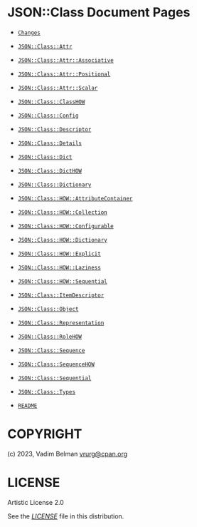 # JSON::Class Document Pages

  - [`Changes`](ChangeLog.md)

  - [`JSON::Class::Attr`](docs/md/JSON/Class/Attr.md)

  - [`JSON::Class::Attr::Associative`](docs/md/JSON/Class/Attr/Associative.md)

  - [`JSON::Class::Attr::Positional`](docs/md/JSON/Class/Attr/Positional.md)

  - [`JSON::Class::Attr::Scalar`](docs/md/JSON/Class/Attr/Scalar.md)

  - [`JSON::Class::ClassHOW`](docs/md/JSON/Class/ClassHOW.md)

  - [`JSON::Class::Config`](docs/md/JSON/Class/Config.md)

  - [`JSON::Class::Descriptor`](docs/md/JSON/Class/Descriptor.md)

  - [`JSON::Class::Details`](docs/md/JSON/Class/Details.md)

  - [`JSON::Class::Dict`](docs/md/JSON/Class/Dict.md)

  - [`JSON::Class::DictHOW`](docs/md/JSON/Class/DictHOW.md)

  - [`JSON::Class::Dictionary`](docs/md/JSON/Class/Dictionary.md)

  - [`JSON::Class::HOW::AttributeContainer`](docs/md/JSON/Class/HOW/AttributeContainer.md)

  - [`JSON::Class::HOW::Collection`](docs/md/JSON/Class/HOW/Collection.md)

  - [`JSON::Class::HOW::Configurable`](docs/md/JSON/Class/HOW/Configurable.md)

  - [`JSON::Class::HOW::Dictionary`](docs/md/JSON/Class/HOW/Dictionary.md)

  - [`JSON::Class::HOW::Explicit`](docs/md/JSON/Class/HOW/Explicit.md)

  - [`JSON::Class::HOW::Laziness`](docs/md/JSON/Class/HOW/Laziness.md)

  - [`JSON::Class::HOW::Sequential`](docs/md/JSON/Class/HOW/Sequential.md)

  - [`JSON::Class::ItemDescriptor`](docs/md/JSON/Class/ItemDescriptor.md)

  - [`JSON::Class::Object`](docs/md/JSON/Class/Object.md)

  - [`JSON::Class::Representation`](docs/md/JSON/Class/Representation.md)

  - [`JSON::Class::RoleHOW`](docs/md/JSON/Class/RoleHOW.md)

  - [`JSON::Class::Sequence`](docs/md/JSON/Class/Sequence.md)

  - [`JSON::Class::SequenceHOW`](docs/md/JSON/Class/SequenceHOW.md)

  - [`JSON::Class::Sequential`](docs/md/JSON/Class/Sequential.md)

  - [`JSON::Class::Types`](docs/md/JSON/Class/Types.md)

  - [`README`](README.md)

# COPYRIGHT

(c) 2023, Vadim Belman <vrurg@cpan.org>

# LICENSE

Artistic License 2.0

See the [*LICENSE*](LICENSE) file in this distribution.
